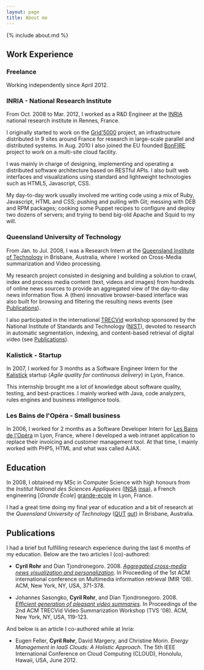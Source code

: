```yaml
---
layout: page
title: About me
---
```


{% include about.md %}

## Work Experience

### Freelance

Working independently since April 2012.

### INRIA - National Research Institute

From Oct. 2008 to Mar. 2012, I worked as a R&amp;D Engineer at the
[INRIA](http://www.inria.fr/) national research institute in Rennes, France.

I originally started to work on the [Grid'5000](http://www.grid5000.fr/)
project, an infrastructure distributed in 9 sites around France for research
in large-scale parallel and distributed systems. In Aug. 2010 I also joined
the EU founded [BonFIRE](http://bonfire-project.eu/) project to work on a
multi-site cloud facility.

I was mainly in charge of designing, implementing and operating a distributed
software architecture based on RESTful APIs. I also built web interfaces and
visualizations using standard and lightweight technologies such as HTML5,
Javascript, CSS.

My day-to-day work usually involved me writing code using a mix of Ruby,
Javascript, HTML and CSS; pushing and pulling with Git; messing with DEB and
RPM packages; cooking some Puppet recipes to configure and deploy two dozens
of servers; and trying to bend big-old Apache and Squid to my will.

### Queensland University of Technology

From Jan. to Jul. 2008, I was a Research Intern at the [Queensland Institute
of Technology](http://qut.edu.au/) in Brisbane, Australia, where I worked on
Cross-Media summarization and Video processing.

My research project consisted in designing and building a solution to crawl,
index and process media content (text, videos and images) from hundreds of
online news sources to provide an aggregated view of the day-to-day news
information flow. A (then) innovative browser-based interface was also built
for browsing and filtering the resulting news events (see
[Publications](#publications)).

I also participated in the international [TRECVid](http://trecvid.nist.gov/)
workshop sponsored by the National Institute of Standards and Technology
([NIST](http://www.nist.gov/)), devoted to research in automatic segmentation,
indexing, and content-based retrieval of digital video (see
[Publications](#publications)).

### Kalistick - Startup

In 2007, I worked for 3 months as a Software Engineer Intern for the
[Kalistick](http://kalistick.com/) startup (*Agile quality for continuous
delivery*) in Lyon, France.

This internship brought me a lot of knowledge about software quality, testing,
and best-practices. I mainly worked with Java, code analyzers, rules engines
and business intelligence tools.

### Les Bains de l'Opéra - Small business

In 2006, I worked for 2 months as a Software Developer Intern for [Les Bains
de l'Opéra](http://lesbainsdelopera.com/) in Lyon, France, where I developed a
web intranet application to replace their invoicing and customer management
tool. At that time, I mainly worked with PHP5, HTML and what was called AJAX.

## Education

In 2008, I obtained my MSc in Computer Science with high honours from the
*Institut National des Sciences Appliquées* ([INSA] [insa]), a French
engineering [*Grande École*] [grande-ecole] in Lyon, France.

I had a great time doing my final year of education and a bit of research at
the *Queensland University of Technology* ([QUT] [qut]) in Brisbane,
Australia.

[insa]: http://www.insa-lyon.fr/
[grande-ecole]: http://en.wikipedia.org/wiki/Grandes_%C3%A9coles
[qut]: http://qut.edu.au

## Publications

I had a brief but fulfilling research experience during the last 6 months of
my education. Below are the two articles I (co)-authored:

* **Cyril Rohr** and Dian Tjondronegoro. 2008. [*Aggregated cross-media news
  visualization and
  personalization*](http://portal.acm.org/citation.cfm?id=1460157). In
  Proceeding of the 1st ACM international conference on Multimedia information
  retrieval (MIR '08). ACM, New York, NY, USA, 371-378.

* Johannes Sasongko, **Cyril Rohr**, and Dian Tjondronegoro. 2008. [*Efficient
  generation of pleasant video
  summaries*](http://portal.acm.org/citation.cfm?id=1463563.1463585). In
  Proceedings of the 2nd ACM TRECVid Video Summarization Workshop (TVS '08).
  ACM, New York, NY, USA, 119-123.

And below is an article I co-authored while at Inria:

* Eugen Feller, **Cyril Rohr**, David Margery, and Christine Morin. *Energy
  Management in IaaS Clouds: A Holistic Approach*. The 5th IEEE International
  Conference on Cloud Computing (CLOUD), Honolulu, Hawaii, USA, June 2012.